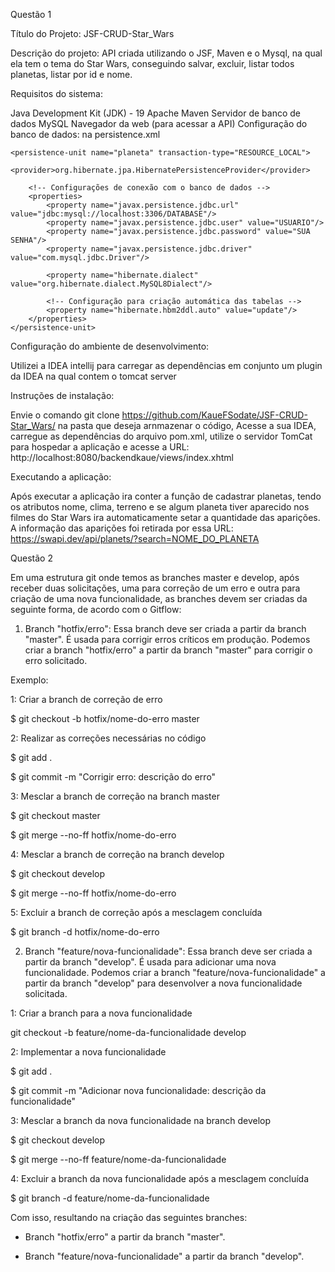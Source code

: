 Questão 1

Título do Projeto: JSF-CRUD-Star_Wars

Descrição do projeto:
API criada utilizando o JSF, Maven e o Mysql, na qual ela tem o tema do Star Wars, conseguindo salvar, excluir, listar todos planetas, listar por id e nome.

Requisitos do sistema: 

Java Development Kit (JDK) - 19
Apache Maven
Servidor de banco de dados MySQL
Navegador da web (para acessar a API)
Configuração do banco de dados: na persistence.xml

    <persistence-unit name="planeta" transaction-type="RESOURCE_LOCAL">
        <provider>org.hibernate.jpa.HibernatePersistenceProvider</provider>

        <!-- Configurações de conexão com o banco de dados -->
        <properties>
            <property name="javax.persistence.jdbc.url" value="jdbc:mysql://localhost:3306/DATABASE"/>
            <property name="javax.persistence.jdbc.user" value="USUARIO"/>
            <property name="javax.persistence.jdbc.password" value="SUA SENHA"/>
            <property name="javax.persistence.jdbc.driver" value="com.mysql.jdbc.Driver"/>

            <property name="hibernate.dialect" value="org.hibernate.dialect.MySQL8Dialect"/>

            <!-- Configuração para criação automática das tabelas -->
            <property name="hibernate.hbm2ddl.auto" value="update"/>
        </properties>
    </persistence-unit>

Configuração do ambiente de desenvolvimento: 

Utilizei a IDEA intellij para carregar as dependências em conjunto um plugin da IDEA na qual contem o tomcat server

Instruções de instalação: 

Envie o comando git clone https://github.com/KaueFSodate/JSF-CRUD-Star_Wars/ na pasta que deseja arnmazenar o código,
Acesse a sua IDEA, carregue as dependências do arquivo pom.xml, utilize o servidor TomCat para hospedar a aplicação e acesse a URL: http://localhost:8080/backendkaue/views/index.xhtml

Executando a aplicação: 

Após executar a aplicação ira conter a função de cadastrar planetas, tendo os atributos nome, clima, terreno e se algum planeta tiver aparecido nos filmes do Star Wars ira automaticamente setar a quantidade das aparições.
A informação das aparições foi retirada por essa URL: https://swapi.dev/api/planets/?search=NOME_DO_PLANETA

Questão 2

Em uma estrutura git onde temos as branches master e develop, após receber duas solicitações, uma para correção de um erro e outra para criação de uma nova funcionalidade, 
as branches devem ser criadas da seguinte forma, de acordo com o Gitflow:

1. Branch "hotfix/erro": Essa branch deve ser criada a partir da branch "master". 
É usada para corrigir erros críticos em produção. Podemos criar a branch "hotfix/erro" a partir da branch "master" para corrigir o erro solicitado.

Exemplo:

1: Criar a branch de correção de erro

$ git checkout -b hotfix/nome-do-erro master

2: Realizar as correções necessárias no código

$ git add .

$ git commit -m "Corrigir erro: descrição do erro"

3: Mesclar a branch de correção na branch master

$ git checkout master

$ git merge --no-ff hotfix/nome-do-erro

4: Mesclar a branch de correção na branch develop

$ git checkout develop

$ git merge --no-ff hotfix/nome-do-erro

5: Excluir a branch de correção após a mesclagem concluída

$ git branch -d hotfix/nome-do-erro

2. Branch "feature/nova-funcionalidade": Essa branch deve ser criada a partir da branch "develop". É usada para adicionar uma nova funcionalidade. 
Podemos criar a branch "feature/nova-funcionalidade" a partir da branch "develop" para desenvolver a nova funcionalidade solicitada.

1: Criar a branch para a nova funcionalidade

git checkout -b feature/nome-da-funcionalidade develop

2: Implementar a nova funcionalidade

$ git add .

$ git commit -m "Adicionar nova funcionalidade: descrição da funcionalidade"

3: Mesclar a branch da nova funcionalidade na branch develop

$ git checkout develop

$ git merge --no-ff feature/nome-da-funcionalidade

4: Excluir a branch da nova funcionalidade após a mesclagem concluída

$ git branch -d feature/nome-da-funcionalidade

Com isso, resultando na criação das seguintes branches:

- Branch "hotfix/erro" a partir da branch "master".

- Branch "feature/nova-funcionalidade" a partir da branch "develop".
